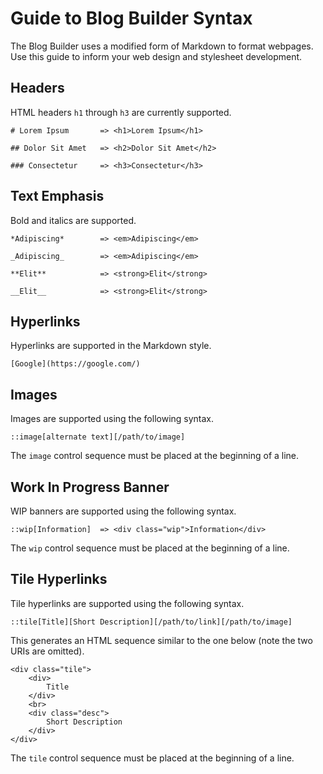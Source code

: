 # Guide to Blog Builder Syntax

The Blog Builder uses a modified form of Markdown to format webpages.  Use this guide to inform your web design and stylesheet development.

## Headers

HTML headers `h1` through `h3` are currently supported.

```
# Lorem Ipsum       => <h1>Lorem Ipsum</h1>

## Dolor Sit Amet   => <h2>Dolor Sit Amet</h2>

### Consectetur     => <h3>Consectetur</h3>
```

## Text Emphasis

Bold and italics are supported.

```
*Adipiscing*        => <em>Adipiscing</em>

_Adipiscing_        => <em>Adipiscing</em>

**Elit**            => <strong>Elit</strong>

__Elit__            => <strong>Elit</strong>
```

## Hyperlinks

Hyperlinks are supported in the Markdown style.

```
[Google](https://google.com/)
```

## Images

Images are supported using the following syntax.

```
::image[alternate text][/path/to/image]
```

The `image` control sequence must be placed at the beginning of a line.

## Work In Progress Banner

WIP banners are supported using the following syntax.

```
::wip[Information]  => <div class="wip">Information</div>
```

The `wip` control sequence must be placed at the beginning of a line.

## Tile Hyperlinks

Tile hyperlinks are supported using the following syntax.

```
::tile[Title][Short Description][/path/to/link][/path/to/image]
```

This generates an HTML sequence similar to the one below (note the two URIs are omitted).

```
<div class="tile">
    <div>
        Title
    </div>
    <br>
    <div class="desc">
        Short Description
    </div>
</div>
```

The `tile` control sequence must be placed at the beginning of a line.